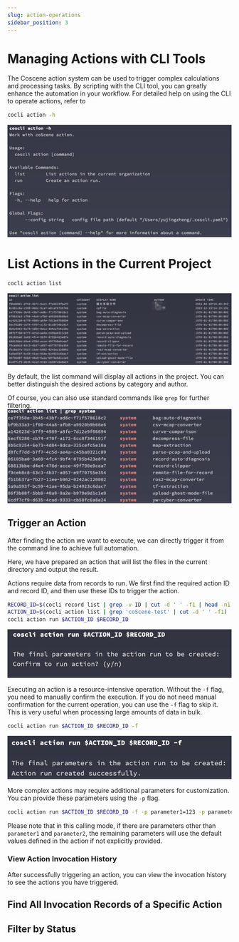 ```yaml
---
slug: action-operations
sidebar_position: 3
---
```


# Managing Actions with CLI Tools

The Coscene action system can be used to trigger complex calculations and processing tasks. By scripting with the CLI tool, you can greatly enhance the automation in your workflow. For detailed help on using the CLI to operate actions, refer to

```bash
cocli action -h
```

![cocli-action-help](./img/cocli-action-help.png)

# List Actions in the Current Project

```bash
cocli action list
```

![cocli-list-actions](./img/cocli-list-actions.png)

By default, the list command will display all actions in the project. You can better distinguish the desired actions by category and author.

Of course, you can also use standard commands like `grep` for further filtering.
![cocli-list-actions-grep-system](./img/cocli-list-actions-grep-system.png)

## Trigger an Action

After finding the action we want to execute, we can directly trigger it from the command line to achieve full automation.

Here, we have prepared an action that will list the files in the current directory and output the result.

Actions require data from records to run. We first find the required action ID and record ID, and then use these IDs to trigger the action.

```bash
RECORD_ID=$(cocli record list | grep -v ID | cut -d ' ' -f1 | head -n1)
ACTION_ID=$(cocli action list | grep 'coScene-test' | cut -d ' ' -f1)
cocli action run $ACTION_ID $RECORD_ID
```

![cocli-run-action-manual-confirm](./img/cocli-run-action-manual-confirm.png)

Executing an action is a resource-intensive operation. Without the `-f` flag, you need to manually confirm the execution. If you do not need manual confirmation for the current operation, you can use the `-f` flag to skip it. This is very useful when processing large amounts of data in bulk.

```bash
cocli action run $ACTION_ID $RECORD_ID -f
```

![cocli-run-action-force](./img/cocli-run-action-force.png)

More complex actions may require additional parameters for customization. You can provide these parameters using the `-p` flag.

```bash
cocli action run $ACTION_ID $RECORD_ID -f -p parameter1=123 -p parameter2=456
```

Please note that in this calling mode, if there are parameters other than `parameter1` and `parameter2`, the remaining parameters will use the default values defined in the action if not explicitly provided.

### View Action Invocation History

After successfully triggering an action, you can view the invocation history to see the actions you have triggered.

## Find All Invocation Records of a Specific Action

## Filter by Status
